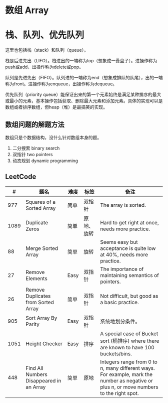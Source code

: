 # 数组 Array

# 栈、队列、优先队列

这里也包括栈（stack）和队列（queue）。

栈是后进先出（LIFO）。栈进出的一端称为top（想象成一叠盘子）。进操作称为push或add，出操作称为delete或pop。

队列是先进先出（FIFO）。队列进的一端称为end（想象成排队的队尾），出的一端称为front。进操作称为enqueue，出操作称为dequeue。

优先队列（priority queue）能保证出来的第一个元素始终是满足某种排序的最大或最小的元素，基本操作包括获取、删除最大元素和添加元素。具体的实现可以是数组或者排序数组，但heap（堆）是最搞笑的实现。

## 数组问题的解题方法

   数组只是个数据结构，没什么针对数组本身的题。

   1. 二分搜索 binary search
   1. 双指针 two pointers
   1. 动态规划 dynamic programming

## LeetCode

| # | 题名 | 难度 | 标签 | 备注 |
| --- | --- | --- | --- | --- |
| 977 | Squares of a Sorted Array | 简单 | 双指针 | The array is sorted. |
| 1089 | Duplicate Zeros | 简单 | 原地、旋转 | Hard to get right at once, needs more practice. |
| 88 | Merge Sorted Array | 简单 | 旋转 | Seems easy but acceptance is quite low at 40%, needs more practice. |
| 27 | Remove Elements | Easy | 双指针 | The importance of maintaining semantics of pointers. |
| 26 | Remove Duplicates from Sorted Array | 简单 | 双指针 | Not difficult, but good as a basic practice. |
| 905 | Sort Array By Parity | Easy | 双指针 | 系统地划分条件。 |
| 1051 | Height Checker | Easy | 排序 | A special case of Bucket sort (桶排序) where there are known to have 100 buckets/bins. |
| 448 | Find All Numbers Disappeared in an Array | 简单 | 原地 | Integers range from 0 to n, many different ways. For example, mark the number as negative or plus n, or move numbers to the right spot. |
